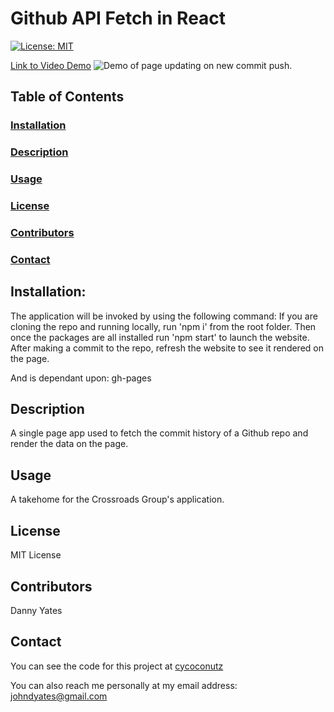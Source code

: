 # Github API Fetch in React

[![License: MIT](https://img.shields.io/badge/License-MIT-yellow.svg)](https://opensource.org/licenses/MIT)

[Link to Video Demo](https://drive.google.com/file/d/1gBbiZkpUBFAH2FX9MebAmFvtOcW7ezhR/view)
![Demo of page updating on new commit push.](./src/Assets/Demo.gif) 


## Table of Contents

### [Installation](#installation)

### [Description](#description)

### [Usage](#usage)

### [License](#license)

### [Contributors](#contributors)

### [Contact](#contact)



## Installation:
The application will be invoked by using the following command:
If you are cloning the repo and running locally, run 'npm i' from the root folder.
Then once the packages are all installed run 'npm start' to launch the website.
After making a commit to the repo, refresh the website to see it rendered on the page.


And is dependant upon:
gh-pages


## Description
A single page app used to fetch the commit history of a Github repo and render the data on the page.


## Usage
A takehome for the Crossroads Group's application.


## License
MIT License


## Contributors
Danny Yates


## Contact


You can see the code for this project at [cycoconutz](www.github.com/cycoconutz)

You can also reach me personally at my email address: [johndyates@gmail.com](mailto:johndyates@gmail.com)
